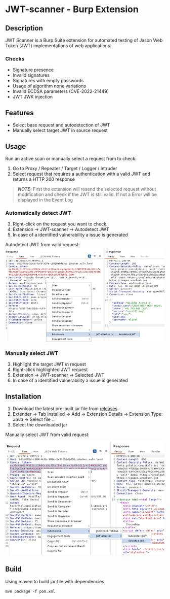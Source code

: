 # JWT-scanner - Burp Extension
## Description
JWT Scanner is a Burp Suite extension for automated testing of Jason Web Token (JWT) implementations of web applications. 


### Checks
- Signature presence
- Invalid signatures
- Signatures with empty passwords
- Usage of algorithm none variations
- Invalid ECDSA parameters (CVE-2022-21449)
- JWT JWK injection

## Features
- Select base request and autodetection of JWT
- Manually select target JWT in source request

## Usage
Run an active scan or manually select a request from to check:

1. Go to  Proxy / Repeater / Target / Logger / Intruder
2. Select request that requires a authentication with a valid JWT and returns a HTTP 200 response
> **_NOTE:_** First the extension will resend the selected request without modification and check if the JWT is still valid. If not a Error will be displayed in the Event Log

### Automatically detect JWT
3. Right-click on the request you want to check.
4. Extension -> JWT-scanner -> Autodetect JWT
5. In case of a identified vulnerability a issue is generated

Autodetect JWT from valid request:
![img.png](Doc/autoselect.png)
### Manually select JWT
3. Highlight the target JWT in request
4. Right-click highlighted JWT request
5. Extension -> JWT-scanner -> Selected JWT
6. In case of a identified vulnerability a issue is generated

## Installation
1. Download the latest pre-built jar file from [releases](https://github.com/CompassSecurity/jwt-attacker/releases).
2. Extender -> Tab Installed -> Add -> Extension Details -> Extension Type: *Java* -> Select file ...
3. Select the downloaded jar

Manually select JWT from valid request:

![img_1.png](Doc/manualselect.png)
## Build
Using maven to build jar file with dependencies:
```shell
mvn package -f pom.xml
```
